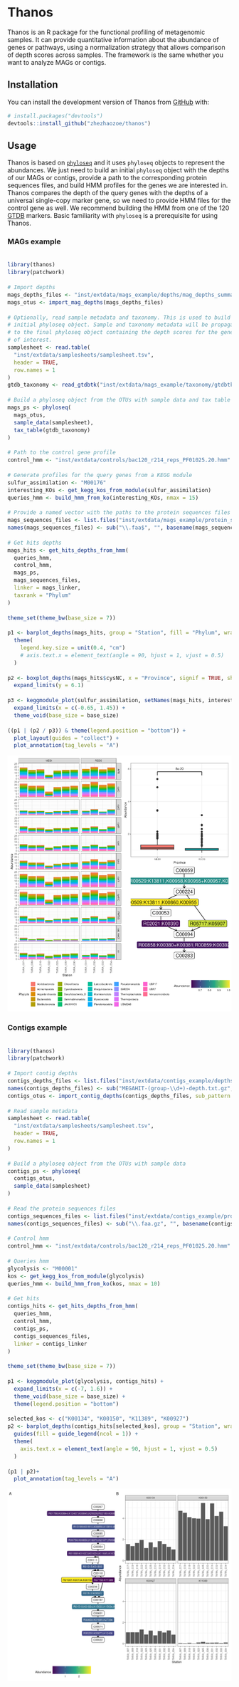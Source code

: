 
<!-- README.md is generated from README.Rmd. Please edit that file -->

# Thanos

<!-- badges: start -->
<!-- badges: end -->

Thanos is an R package for the functional profiling of metagenomic
samples. It can provide quantitative information about the abundance of
genes or pathways, using a normalization strategy that allows comparison
of depth scores across samples. The framework is the same whether you
want to analyze MAGs or contigs.

## Installation

You can install the development version of Thanos from
[GitHub](https://github.com/) with:

``` r
# install.packages("devtools")
devtools::install_github("zhezhaozoe/thanos")
```

## Usage

Thanos is based on [`phyloseq`](https://joey711.github.io/phyloseq/) and
it uses `phyloseq` objects to represent the abundances. We just need to
build an initial `phyloseq` object with the depths of our MAGs or
contigs, provide a path to the corresponding protein sequences files,
and build HMM profiles for the genes we are interested in. Thanos
compares the depth of the query genes with the depths of a universal
single-copy marker gene, so we need to provide HMM files for the control
gene as well. We recommend building the HMM from one of the 120
[GTDB](https://gtdb.ecogenomic.org/) markers. Basic familiarity with
`phyloseq` is a prerequisite for using Thanos.

### MAGs example

``` r

library(thanos)
library(patchwork)

# Import depths
mags_depths_files <- "inst/extdata/mags_example/depths/mag_depths_summary.tsv"
mags_otus <- import_mag_depths(mags_depths_files)

# Optionally, read sample metadata and taxonomy. This is used to build an
# initial phyloseq object. Sample and taxonomy metadata will be propagated
# to the final phyloseq object containing the depth scores for the genes
# of interest.
samplesheet <- read.table(
  "inst/extdata/samplesheets/samplesheet.tsv",
  header = TRUE,
  row.names = 1
)
gtdb_taxonomy <- read_gtdbtk("inst/extdata/mags_example/taxonomy/gtdbtk_summary.tsv")

# Build a phyloseq object from the OTUs with sample data and tax table
mags_ps <- phyloseq(
  mags_otus,
  sample_data(samplesheet),
  tax_table(gtdb_taxonomy)
)

# Path to the control gene profile
control_hmm <- "inst/extdata/controls/bac120_r214_reps_PF01025.20.hmm"

# Generate profiles for the query genes from a KEGG module
sulfur_assimilation <- "M00176"
interesting_KOs <- get_kegg_kos_from_module(sulfur_assimilation)
queries_hmm <- build_hmm_from_ko(interesting_KOs, nmax = 15)

# Provide a named vector with the paths to the protein sequences files
mags_sequences_files <- list.files("inst/extdata/mags_example/protein_sequences", full.names = TRUE)
names(mags_sequences_files) <- sub("\\.faa$", "", basename(mags_sequences_files))

# Get hits depths
mags_hits <- get_hits_depths_from_hmm(
  queries_hmm,
  control_hmm,
  mags_ps,
  mags_sequences_files,
  linker = mags_linker,
  taxrank = "Phylum"
)

theme_set(theme_bw(base_size = 7))

p1 <- barplot_depths(mags_hits, group = "Station", fill = "Phylum", wrap = c("Gene", "Province")) +
  theme(
    legend.key.size = unit(0.4, "cm")
    # axis.text.x = element_text(angle = 90, hjust = 1, vjust = 0.5)
  )

p2 <- boxplot_depths(mags_hits$cysNC, x = "Province", signif = TRUE, show.legend = FALSE) +
  expand_limits(y = 6.1)

p3 <- keggmodule_plot(sulfur_assimilation, setNames(mags_hits, interesting_KOs)) +
  expand_limits(x = c(-0.65, 1.45)) +
  theme_void(base_size = base_size)

((p1 | (p2 / p3)) & theme(legend.position = "bottom")) +
  plot_layout(guides = "collect") +
  plot_annotation(tag_levels = "A")
```

![](paper/figures/mags_second_patchwork.png)

### Contigs example

``` r

library(thanos)
library(patchwork)

# Import contig depths
contigs_depths_files <- list.files("inst/extdata/contigs_example/depths/", full.names = T)
names(contigs_depths_files) <- sub("MEGAHIT-(group-\\d+)-depth.txt.gz", "\\1", basename(contigs_depths_files))
contigs_otus <- import_contig_depths(contigs_depths_files, sub_pattern = "MEGAHIT-group-\\d+-([^.]*).*", sub_replacement = "\\1")

# Read sample metadata
samplesheet <- read.table(
  "inst/extdata/samplesheets/samplesheet.tsv",
  header = TRUE,
  row.names = 1
)

# Build a phyloseq object from the OTUs with sample data
contigs_ps <- phyloseq(
  contigs_otus,
  sample_data(samplesheet)
)

# Read the protein sequences files
contigs_sequences_files <- list.files("inst/extdata/contigs_example/protein_sequences", full.names = T)
names(contigs_sequences_files) <- sub("\\.faa.gz", "", basename(contigs_sequences_files))

# Control hmm
control_hmm <- "inst/extdata/controls/bac120_r214_reps_PF01025.20.hmm"

# Queries hmm
glycolysis <- "M00001"
kos <- get_kegg_kos_from_module(glycolysis)
queries_hmm <- build_hmm_from_ko(kos, nmax = 10)

# Get hits
contigs_hits <- get_hits_depths_from_hmm(
  queries_hmm,
  control_hmm,
  contigs_ps,
  contigs_sequences_files,
  linker = contigs_linker
)

theme_set(theme_bw(base_size = 7))

p1 <- keggmodule_plot(glycolysis, contigs_hits) +
  expand_limits(x = c(-7, 1.6)) +
  theme_void(base_size = base_size) +
  theme(legend.position = "bottom")

selected_kos <- c("K00134", "K00150", "K11389", "K00927")
p2 <- barplot_depths(contigs_hits[selected_kos], group = "Station", wrap = "Gene") +
  guides(fill = guide_legend(ncol = 1)) +
  theme(
    axis.text.x = element_text(angle = 90, hjust = 1, vjust = 0.5)
  )

(p1 | p2)+
  plot_annotation(tag_levels = "A")
```

![](paper/figures/contigs_second_patchwork.png)
